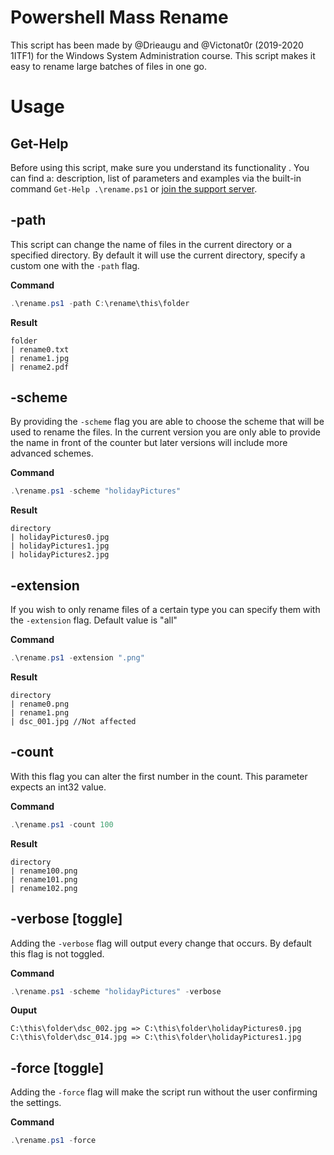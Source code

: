 # Powershell Mass Rename

This script has been made by @Drieaugu and @Victonat0r (2019-2020 1ITF1) for the Windows System Administration course. This script makes it easy to rename large batches of files in one go.

# Usage

## Get-Help

Before using this script, make sure you understand its functionality . You can find a: description, list of parameters and examples via the built-in command `Get-Help .\rename.ps1` or [join the support server](https://discord.gg/nwpnt8B).

## -path

This script can change the name of files in the current directory or a specified directory. By default it will use the current directory, specify a custom one with the `-path` flag.

**Command**

```powershell
.\rename.ps1 -path C:\rename\this\folder
```

**Result**

```
folder
| rename0.txt
| rename1.jpg
| rename2.pdf
```

## -scheme

By providing the `-scheme` flag you are able to choose the scheme that will be used to rename the files. In the current version you are only able to provide the name in front of the counter but later versions will include more advanced schemes.

**Command**

```powershell
.\rename.ps1 -scheme "holidayPictures"
```

**Result**

```
directory
| holidayPictures0.jpg
| holidayPictures1.jpg
| holidayPictures2.jpg
```

## -extension

If you wish to only rename files of a certain type you can specify them with the `-extension` flag. Default value is "all"

**Command**

```powershell
.\rename.ps1 -extension ".png"
```

**Result**

```
directory
| rename0.png
| rename1.png
| dsc_001.jpg //Not affected
```

## -count

With this flag you can alter the first number in the count. This parameter expects an int32 value.

**Command**

```powershell
.\rename.ps1 -count 100
```

**Result**

```
directory
| rename100.png
| rename101.png
| rename102.png
```

## -verbose [toggle]

Adding the `-verbose` flag will output every change that occurs. By default this flag is not toggled.

**Command**

```powershell
.\rename.ps1 -scheme "holidayPictures" -verbose
```

**Ouput**

```
C:\this\folder\dsc_002.jpg => C:\this\folder\holidayPictures0.jpg
C:\this\folder\dsc_014.jpg => C:\this\folder\holidayPictures1.jpg
```

## -force [toggle]

Adding the `-force` flag will make the script run without the user confirming the settings.

**Command**

```powershell
.\rename.ps1 -force
```
